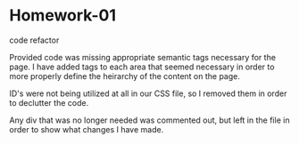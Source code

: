 # Homework-01

code refactor 

Provided code was missing appropriate semantic tags necessary for the page. I have added tags to each area that seemed necessary in order to more properly define the heirarchy of the content on the page.

ID's were not being utilized at all in our CSS file, so I removed them in order to declutter the code.

Any div that was no longer needed was commented out, but left in the file in order to show what changes I have made.
